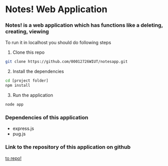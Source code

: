 # Notes! Web Application

### Notes! is a web application which has functions like a deleting, creating, viewing

To run it in localhost you should do following steps

1.  Clone this repo
```bash
git clone https://github.com/00012726WIUT/notesapp.git  
```

2. Install the dependencies 
```bash
cd [project folder]
npm install
```

3. Run the application
```bash
node app
```


### Dependencies of this application
 - express.js
 - pug.js


### Link to the repository of this application on github
[to repo!](https://github.com/00012726WIUT/notesapp.git )
